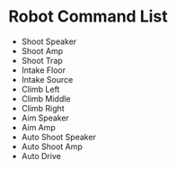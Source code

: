 # Robot Command List

* Shoot Speaker
* Shoot Amp
* Shoot Trap
* Intake Floor
* Intake Source
* Climb Left
* Climb Middle 
* Climb Right
* Aim Speaker
* Aim Amp
* Auto Shoot Speaker
* Auto Shoot Amp
* Auto Drive
